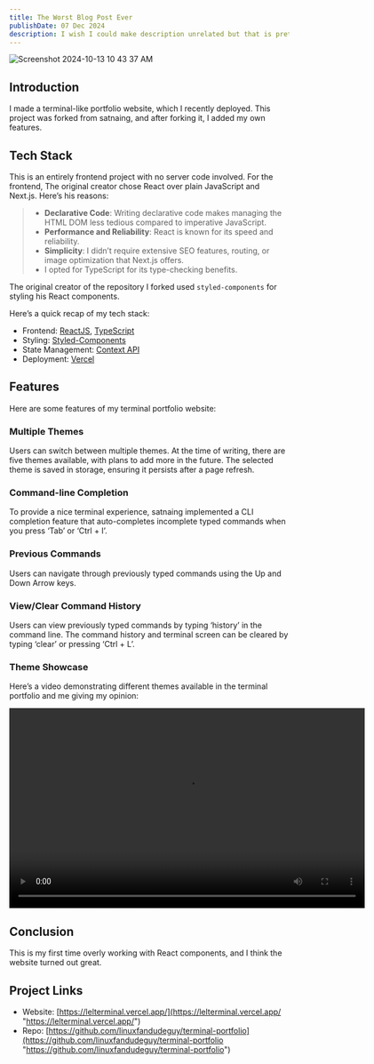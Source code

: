 ```yaml
---
title: The Worst Blog Post Ever
publishDate: 07 Dec 2024
description: I wish I could make description unrelated but that is pretty much impossible.
---
```


![Screenshot 2024-10-13 10 43 37 AM](https://github.com/user-attachments/assets/e0a061ae-35de-4244-b294-6738a1a6a764)

## Introduction

I made a terminal-like portfolio website, which I recently deployed. This project was forked from satnaing, and after forking it, I added my own features.

## Tech Stack

This is an entirely frontend project with no server code involved. For the frontend, The original creator chose React over plain JavaScript and Next.js. Here’s his reasons:

> - **Declarative Code**: Writing declarative code makes managing the HTML DOM less tedious compared to imperative JavaScript.
> - **Performance and Reliability**: React is known for its speed and reliability.
> - **Simplicity**: I didn’t require extensive SEO features, routing, or image optimization that Next.js offers.
> - I opted for TypeScript for its type-checking benefits.

The original creator of the repository I forked used `styled-components` for styling his React components.

Here’s a quick recap of my tech stack:

- Frontend: [ReactJS](https://reactjs.org/ "React Website"), [TypeScript](https://www.typescriptlang.org/ "TypeScript Website")
- Styling: [Styled-Components](https://styled-components.com/ "Styled-Components Website")
- State Management: [Context API](https://reactjs.org/docs/context.html "React ContextAPI")
- Deployment: [Vercel](https://vercel.app/ "Vercel")

## Features

Here are some features of my terminal portfolio website:

### Multiple Themes

Users can switch between multiple themes. At the time of writing, there are five themes available, with plans to add more in the future. The selected theme is saved in storage, ensuring it persists after a page refresh.

### Command-line Completion

To provide a nice terminal experience, satnaing implemented a CLI completion feature that auto-completes incomplete typed commands when you press ‘Tab’ or ‘Ctrl + I’.

### Previous Commands

Users can navigate through previously typed commands using the Up and Down Arrow keys.

### View/Clear Command History

Users can view previously typed commands by typing ‘history’ in the command line. The command history and terminal screen can be cleared by typing ‘clear’ or pressing ‘Ctrl + L’.

### Theme Showcase

Here’s a video demonstrating different themes available in the terminal portfolio and me giving my opinion:

<video width="640" height="360" controls>
   <source src="/Screen recording 2024-10-13 10.50.04 AM.webm" type="video/webm" />
   Your browser does not support the video tag.
</video>

## Conclusion

This is my first time overly working with React components, and I think the website turned out great.

## Project Links

- Website: [https://lelterminal.vercel.app/](https://lelterminal.vercel.app/ "https://lelterminal.vercel.app/")
- Repo: [https://github.com/linuxfandudeguy/terminal-portfolio](https://github.com/linuxfandudeguy/terminal-portfolio "https://github.com/linuxfandudeguy/terminal-portfolio")
